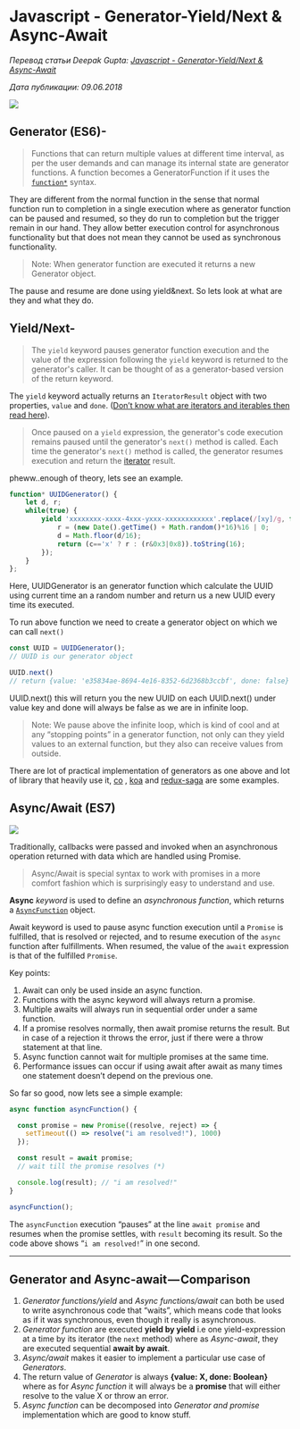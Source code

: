 # Javascript - Generator-Yield/Next & Async-Await

*Перевод статьи Deepak Gupta: [Javascript - Generator-Yield/Next & Async-Await](https://codeburst.io/javascript-generator-yield-next-async-await-e428b0cb52e4)*

*Дата публикации: 09.06.2018*

![](javascript-generator-yield-next-async-await-1.jpeg)

## Generator (ES6)-

> Functions that can return multiple values at different time interval, as per the user demands and can manage its internal state are generator functions. A function becomes a GeneratorFunction if it uses the [`function*`](https://developer.mozilla.org/en-US/docs/Web/JavaScript/Reference/Statements/function*) syntax.

They are different from the normal function in the sense that normal function run to completion in a single execution where as generator function can be paused and resumed, so they do run to completion but the trigger remain in our hand. They allow better execution control for asynchronous functionality but that does not mean they cannot be used as synchronous functionality.

> Note: When generator function are executed it returns a new Generator object.

The pause and resume are done using yield&next. So lets look at what are they and what they do.

## Yield/Next-

> The `yield` keyword pauses generator function execution and the value of the expression following the `yield` keyword is returned to the generator's caller. It can be thought of as a generator-based version of the return keyword.

The `yield` keyword actually returns an `IteratorResult` object with two properties, `value` and `done`. ([Don’t know what are iterators and iterables then read here](https://codeburst.io/javascript-es6-iterables-and-iterators-de18b54f4d4)).

> Once paused on a `yield` expression, the generator's code execution remains paused until the generator's `next()` method is called. Each time the generator's `next()` method is called, the generator resumes execution and return the [iterator](https://codeburst.io/javascript-es6-iterables-and-iterators-de18b54f4d4) result.

pheww..enough of theory, lets see an example.

```js
function* UUIDGenerator() {
    let d, r;
    while(true) {
        yield 'xxxxxxxx-xxxx-4xxx-yxxx-xxxxxxxxxxxx'.replace(/[xy]/g, function(c) {
            r = (new Date().getTime() + Math.random()*16)%16 | 0;
            d = Math.floor(d/16);
            return (c=='x' ? r : (r&0x3|0x8)).toString(16);
        });
    }
};
```

Here, UUIDGenerator is an generator function which calculate the UUID using current time an a random number and return us a new UUID every time its executed.

To run above function we need to create a generator object on which we can call `next()`

```js
const UUID = UUIDGenerator();
// UUID is our generator object

UUID.next() 
// return {value: 'e35834ae-8694-4e16-8352-6d2368b3ccbf', done: false}
```

UUID.next() this will return you the new UUID on each UUID.next() under value key and done will always be false as we are in infinite loop.

> Note: We pause above the infinite loop, which is kind of cool and at any “stopping points” in a generator function, not only can they yield values to an external function, but they also can receive values from outside.

There are lot of practical implementation of generators as one above and lot of library that heavily use it, [co](https://github.com/tj/co) , [koa](https://koajs.com/) and [redux-saga](https://github.com/redux-saga/redux-saga) are some examples.

## Async/Await (ES7)

![](javascript-generator-yield-next-async-await-2.jpeg)

Traditionally, callbacks were passed and invoked when an asynchronous operation returned with data which are handled using Promise.

> Async/Await is special syntax to work with promises in a more comfort fashion which is surprisingly easy to understand and use.

**Async** *keyword* is used to define an *asynchronous function*, which returns a [`AsyncFunction`](https://developer.mozilla.org/en-US/docs/Web/JavaScript/Reference/Global_Objects/AsyncFunction) object.

Await keyword is used to pause async function execution until a `Promise` is fulfilled, that is resolved or rejected, and to resume execution of the `async` function after fulfillments. When resumed, the value of the `await` expression is that of the fulfilled `Promise`.

Key points:

1. Await can only be used inside an async function.
2. Functions with the async keyword will always return a promise.
3. Multiple awaits will always run in sequential order under a same function.
4. If a promise resolves normally, then await promise returns the result. But in case of a rejection it throws the error, just if there were a throw statement at that line.
5. Async function cannot wait for multiple promises at the same time.
6. Performance issues can occur if using await after await as many times one statement doesn’t depend on the previous one.

So far so good, now lets see a simple example:

```js
async function asyncFunction() {

  const promise = new Promise((resolve, reject) => {
    setTimeout(() => resolve("i am resolved!"), 1000)
  });

  const result = await promise; 
  // wait till the promise resolves (*)

  console.log(result); // "i am resolved!"
}

asyncFunction();
```

The `asyncFunction` execution “pauses” at the line `await promise` and resumes when the promise settles, with `result` becoming its result. So the code above shows “`i am resolved!`” in one second.

* * *

## Generator and Async-await — Comparison

1. *Generator functions/yield* and *Async functions/await* can both be used to write asynchronous code that “waits”, which means code that looks as if it was synchronous, even though it really is asynchronous.
1. *Generator function* are executed **yield by yield** i.e one yield-expression at a time by its iterator (the `next` method) where as *Async-await*, they are executed sequential **await by await**.
1. *Async/await* makes it easier to implement a particular use case of *Generators*.
1. The return value of *Generator* is always **{value: X, done: Boolean}** where as for *Async function* it will always be a **promise** that will either resolve to the value X or throw an error.
1. *Async function* can be decomposed into *Generator and promise* implementation which are good to know stuff.